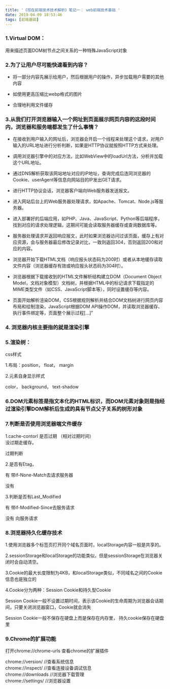 ```yaml
---
title: '《现在前端技术技术解析》笔记一： web前端技术基础 '
date: 2019-04-09 18:53:46
tags: [前端基础]
---
```

### 1.Virtual DOM：  
用来描述页面DOM树节点之间关系的一种特殊JavaScript对象  
### 2.为了让用户尽可能快速看到内容？  
* 将一部分内容先展示给用户，然后根据用户的操作，异步加载用户需要的其他内容

* 如使用更高压缩比webp格式的图片

* 合理地利用文件缓存
<!--more-->
### 3.从我们打开浏览器输入一个网址到页面展示网页内容的这段时间内，浏览器和服务端都发生了什么事情？
* 在接收到用户输入的网址后，浏览器会开启一个线程来处理这个请求，对用户输入的URL地址进行分析判断，如果是HTTP协议就按照HTTP方式来处理。

* 调用浏览器引擎中的对应方法，比如WebView中的loadUrl方法，分析并加载这个URL地址。

* 通过DNS解析获取该网站地址对应的IP地址，查询完成后连同浏览器的Cookie、userAgent等信息向网站目的IP发出GET请求。

* 进行HTTP协议会话，浏览器客户端向Web服务器发送报文。

* 进入网站后台上的Web服务器处理请求，如Apache、Tomcat、Node.js等服务器。

* 进入部署好的后端应用，如PHP、Java、JavaScript、Python等后端程序，找到对应的请求处理逻辑，这期间可能会读取服务器缓存或查询数据库等。

* 服务器处理请求并返回响应报文，此时如果浏览器访问过该页面，缓存上有对应资源，会与服务器最后修改记录对比，一致则返回304，否则返回200和对应的内容。

* 浏览器开始下载HTML文档（响应报头状态码为200时）或者从本地缓存读取文件内容（浏览器缓存有效或响应报头状态码为304时）。

* 浏览器根据下载接收到的HTML文件解析结构建立DOM（Document Object Model，文档对象模型）文档树，并根据HTML中的标记请求下载指定的MIME类型文件（如CSS、JavaScript脚本等），同时设置缓存等内容。

* 页面开始解析渲染DOM，CSS根据规则解析并结合DOM文档树进行网页内容布局和绘制渲染，JavaScript根据DOM API操作DOM，并读取浏览器缓存、执行事件绑定等，页面整个展示过程[…]”

### 4. 浏览器内核主要指的就是渲染引擎
### 5.渲染树：
css样式  

1.布局：position， float， margin  

2.元素自身显示样式  

color， background， text-shadow  

### 6.DOM元素标签是指文本化的HTML标识，而DOM元素对象则是指经过渲染引擎DOM解析后生成的具有节点父子关系的树形对象
### 7.判断是否使用浏览器端文件缓存
1.cache-contorl 是否过期 （相对过期时间）  
没过期走缓存。  

过期判断  

2.是否有Etag，  

有 带if-None-Match去请求服务器  

没有  

3.判断是否有Last_Modified  

有 带if-Modified-Since去服务请求  

没有 向服务请求  

### 8.浏览器持久化缓存技术
1.使用浏览器多个标签页打开同个域名页面时，localStorage内容一般是共享的。  

2.sessionStorage和localStorage的功能类似，但是sessionStorage在浏览器关闭时会自动清空。  

3.Cookie的最大长度限制为4KB，和localStorage类似，不同域名之间的Cookie信息也是独立的  

4.Cookie分为两种：Session Cookie和持久型Cookie   

Session Cookie一般不设置过期时间，表示该Cookie的生命周期为浏览器会话期间，只要关闭浏览器窗口，Cookie就会消失  

Session Cookie一般不保存在硬盘上而是保存在内存里， 持久cookie保存在硬盘里  

### 9.Chrome的扩展功能
打开chrome://chrome-urls 查看chrome的扩展插件  

chrome://version/ //查看系统信息   
chrome://inspect/ //查看连接设备调试信息   
chrome://downloads //浏览器下载管理   
chrome://settings/ //浏览器设置 

